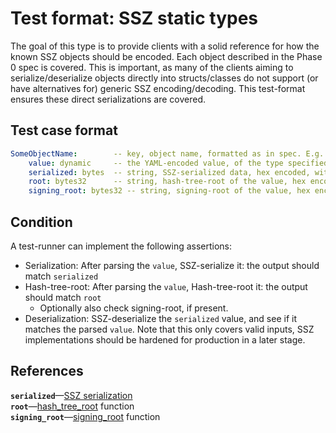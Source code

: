 # Test format: SSZ static types

The goal of this type is to provide clients with a solid reference for how the known SSZ objects should be encoded.
Each object described in the Phase 0 spec is covered.
This is important, as many of the clients aiming to serialize/deserialize objects directly into structs/classes
do not support (or have alternatives for) generic SSZ encoding/decoding.
This test-format ensures these direct serializations are covered.

## Test case format

```yaml
SomeObjectName:        -- key, object name, formatted as in spec. E.g. "BeaconBlock".
    value: dynamic     -- the YAML-encoded value, of the type specified by type_name.
    serialized: bytes  -- string, SSZ-serialized data, hex encoded, with prefix 0x
    root: bytes32      -- string, hash-tree-root of the value, hex encoded, with prefix 0x
    signing_root: bytes32 -- string, signing-root of the value, hex encoded, with prefix 0x. Optional, present if type contains ``signature`` field
```

## Condition

A test-runner can implement the following assertions:
- Serialization: After parsing the `value`, SSZ-serialize it: the output should match `serialized`
- Hash-tree-root: After parsing the `value`, Hash-tree-root it: the output should match `root`
    - Optionally also check signing-root, if present.
- Deserialization: SSZ-deserialize the `serialized` value, and see if it matches the parsed `value`.
  Note that this only covers valid inputs, SSZ implementations should be hardened for production in a later stage.

## References


**`serialized`**—[SSZ serialization](../../simple-serialize.md#serialization)   
**`root`**—[hash_tree_root](../../simple-serialize.md#merkleization) function  
**`signing_root`**—[signing_root](../../simple-serialize.md#self-signed-containers) function
